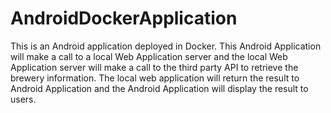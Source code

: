 # AndroidDockerApplication
This is an Android application deployed in Docker. This Android Application will make a call to a local Web Application server and the local Web Application server will make a call to the third party API to retrieve the brewery information. The local web application will return the result to Android Application and the Android Application will display the result to users. 

